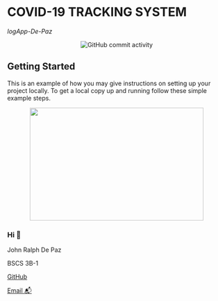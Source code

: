# COVID-19 TRACKING SYSTEM
*logApp-De-Paz*

<div align="center">
  <img alt="GitHub commit activity" src="https://img.shields.io/github/commit-activity/w/RalphDePaz/logApp-De-Paz?label=Commits&logo=github&logoColor=green&style=for-    the-badge"> 
</div>
  


<!-- GETTING STARTED -->
## Getting Started

This is an example of how you may give instructions on setting up your project locally.
To get a local copy up and running follow these simple example steps.


  
  
<div align="center">
    <img src="https://media.giphy.com/media/dVuyBgq2z5gVBkFtDc/giphy.gif" width="400" height="260" style="display: block; margin: 0 auto""> 
</div>

                                                                                                                                          
                                                                                                                                          
### Hi 👋

John Ralph De Paz
                                                                                                                                          
BSCS 3B-1                                                                                                                                          

[GitHub ](https://github.com/RalphDePaz)

[Email 📬](mailto:202080468@psu.palawan.edu.ph)

